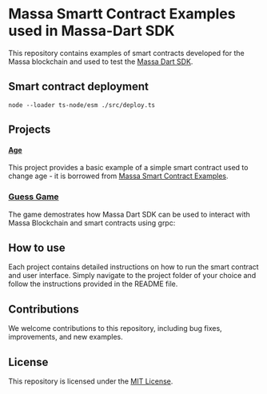# Massa Smartt Contract Examples used in Massa-Dart SDK
This repository contains examples of smart contracts developed for the Massa blockchain and used to test the [Massa Dart SDK](https://github.com/jwmdev/massa-dart/).


## Smart contract deployment
`node --loader ts-node/esm ./src/deploy.ts`

## Projects

#### [Age](age/README.md)

This project provides a basic example of a simple smart contract used to change age - it is borrowed from [Massa Smart Contract Examples](https://github.com/massalabs/massa-sc-examples).

###  [Guess Game](guess-game/README.md)

The game demostrates how Massa Dart SDK can be used to interact with Massa Blockchain and smart contracts using grpc:


## How to use

Each project contains detailed instructions on how to run the smart contract and user interface. Simply navigate to the project folder of your choice and follow the instructions provided in the README file.

## Contributions

We welcome contributions to this repository, including bug fixes, improvements, and new examples.

## License

This repository is licensed under the [MIT License](LICENSE).
